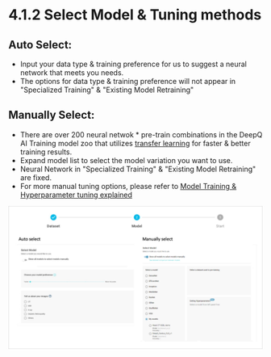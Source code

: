 # 4.1.2 Select Model & Tuning methods

## Auto Select:

* Input your data type & training preference for us to suggest a neural network that meets you needs.
* The options for data type & training preference will not appear in "Specialized Training" & "Existing Model Retraining"

## Manually Select:

* There are over 200 neural netwok \* pre-train combinations in the DeepQ AI Training model zoo that utilizes [transfer learning](../../working-flow-1/what-is-deep-learning.md#what-is-transfer-learning) for faster & better training results.
* Expand model list to select the model variation you want to use.
* Neural Network in "Specialized Training" & "Existing Model Retraining" are fixed.
* For more manual tuning options, please refer to [Model Training & Hyperparameter tuning explained](../model-training-and-hyperparameter-tuning-explained.md)

![](../../.gitbook/assets/con-4-1-2-1-new.png)
